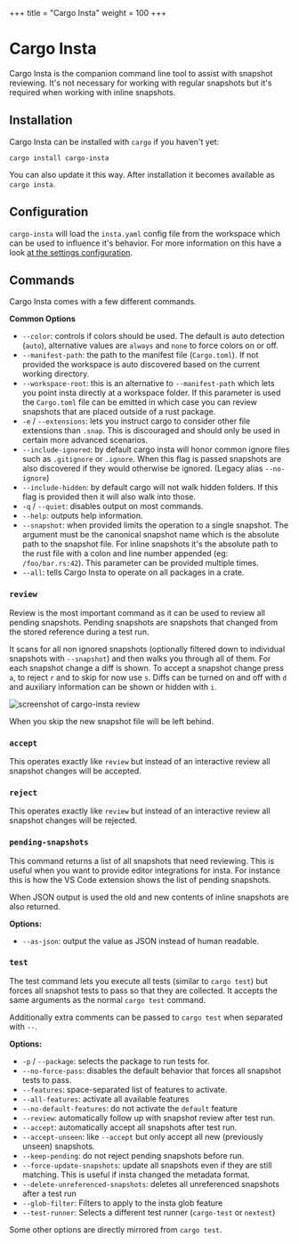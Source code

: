 +++
title = "Cargo Insta"
weight = 100
+++

# Cargo Insta

Cargo Insta is the companion command line tool to assist with snapshot reviewing.
It's not necessary for working with regular snapshots but it's required when
working with inline snapshots.

## Installation

Cargo Insta can be installed with `cargo` if you haven't yet:

```
cargo install cargo-insta
```

You can also update it this way.  After installation it becomes available as `cargo insta`.

## Configuration

`cargo-insta` will load the `insta.yaml` config file from the workspace which
can be used to influence it's behavior.  For more information on this have a look
[at the settings configuration](../settings/#tool-config-file).

## Commands

Cargo Insta comes with a few different commands.

**Common Options**

* `--color`: controls if colors should be used.  The default is auto detection (`auto`),
  alternative values are `always` and `none` to force colors on or off.
* `--manifest-path`: the path to the manifest file (`Cargo.toml`).  If not provided
  the workspace is auto discovered based on the current working directory.
* `--workspace-root`: this is an alternative to `--manifest-path` which lets you
  point insta directly at a workspace folder.  If this parameter is used the
  `Cargo.toml` file can be emitted in which case you can review snapshots that
  are placed outside of a rust package.
* `-e` / `--extensions`: lets you instruct cargo to consider other file extensions
  than `.snap`.  This is discouraged and should only be used in certain more
  advanced scenarios.
* `--include-ignored`: by default cargo insta will honor common ignore files such
  as `.gitignore` or `.ignore`.  When this flag is passed snapshots are also
  discovered if they would otherwise be ignored. (Legacy alias `--no-ignore`)
* `--include-hidden`: by default cargo will not walk hidden folders.  If this flag
  is provided then it will also walk into those.
* `-q` / `--quiet`: disables output on most commands.
* `--help`: outputs help information.
* `--snapshot`: when provided limits the operation to a single snapshot.  The
  argument must be the canonical snapshot name which is the absolute path to the
  snapshot file.  For inline snapshots it's the absolute path to the rust file
  with a colon and line number appended (eg: `/foo/bar.rs:42`).  This parameter
  can be provided multiple times.
* `--all`: tells Cargo Insta to operate on all packages in a crate.

### `review`

Review is the most important command as it can be used to review all pending
snapshots.  Pending snapshots are snapshots that changed from the stored
reference during a test run.

It scans for all non ignored snapshots (optionally filtered down to individual
snapshots with `--snapshot`) and then walks you through all of them.  For each
snapshot change a diff is shown.  To accept a snapshot change press `a`, to
reject `r` and to skip for now use `s`.  Diffs can be turned on and off with `d`
and auxiliary information can be shown or hidden with `i`.

<img src="../review.png" class="snap" alt="screenshot of cargo-insta review">

When you skip the new snapshot file will be left behind.

### `accept`

This operates exactly like `review` but instead of an interactive review
all snapshot changes will be accepted.

### `reject`

This operates exactly like `review` but instead of an interactive review
all snapshot changes will be rejected.

### `pending-snapshots`

This command returns a list of all snapshots that need reviewing.  This is
useful when you want to provide editor integrations for insta.  For instance
this is how the VS Code extension shows the list of pending snapshots.

When JSON output is used the old and new contents of inline snapshots are
also returned.

**Options:**

* `--as-json`: output the value as JSON instead of human readable.

### `test`

The test command lets you execute all tests (similar to `cargo test`) but
forces all snapshot tests to pass so that they are collected.  It accepts
the same arguments as the normal `cargo test` command.

Additionally extra comments can be passed to `cargo test` when separated
with `--`.

**Options:**

* `-p` / `--package`: selects the package to run tests for.
* `--no-force-pass`: disables the default behavior that forces all snapshot
  tests to pass.
* `--features`: space-separated list of features to activate.
* `--all-features`: activate all available features
* `--no-default-features`: do not activate the `default` feature
* `--review`: automatically follow up with snapshot review after test run.
* `--accept`: automatically accept all snapshots after test run.
* `--accept-unseen`: like `--accept` but only accept all new (previously unseen) snapshots.
* `--keep-pending`: do not reject pending snapshots before run.
* `--force-update-snapshots`: update all snapshots even if they are still matching.  This is useful if insta changed the metadata format.
* `--delete-unreferenced-snapshots`: deletes all unreferenced snapshots after a test run
* `--glob-filter`: Filters to apply to the insta glob feature
* `--test-runner`: Selects a different test runner (`cargo-test` or `nextest`)

Some other options are directly mirrored from `cargo test`.
